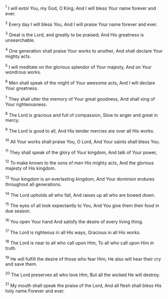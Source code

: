 <sup>1</sup> 
I will extol You, my God, O King; And I will bless Your name forever and ever. 

<sup>2</sup> 
Every day I will bless You, And I will praise Your name forever and ever. 

<sup>3</sup> 
Great is the Lord, and greatly to be praised; And His greatness is unsearchable. 

<sup>4</sup> 
One generation shall praise Your works to another, And shall declare Your mighty acts. 

<sup>5</sup> 
I will meditate on the glorious splendor of Your majesty, And on Your wondrous works. 

<sup>6</sup> 
Men shall speak of the might of Your awesome acts, And I will declare Your greatness. 

<sup>7</sup> 
They shall utter the memory of Your great goodness, And shall sing of Your righteousness. 

<sup>8</sup> 
The Lord is gracious and full of compassion, Slow to anger and great in mercy. 

<sup>9</sup> 
The Lord is good to all, And His tender mercies are over all His works. 

<sup>10</sup> 
All Your works shall praise You, O Lord, And Your saints shall bless You. 

<sup>11</sup> 
They shall speak of the glory of Your kingdom, And talk of Your power, 

<sup>12</sup> 
To make known to the sons of men His mighty acts, And the glorious majesty of His kingdom. 

<sup>13</sup> 
Your kingdom is an everlasting kingdom, And Your dominion endures throughout all generations. 

<sup>14</sup> 
The Lord upholds all who fall, And raises up all who are bowed down. 

<sup>15</sup> 
The eyes of all look expectantly to You, And You give them their food in due season. 

<sup>16</sup> 
You open Your hand And satisfy the desire of every living thing. 

<sup>17</sup> 
The Lord is righteous in all His ways, Gracious in all His works. 

<sup>18</sup> 
The Lord is near to all who call upon Him, To all who call upon Him in truth. 

<sup>19</sup> 
He will fulfill the desire of those who fear Him; He also will hear their cry and save them. 

<sup>20</sup> 
The Lord preserves all who love Him, But all the wicked He will destroy. 

<sup>21</sup> 
My mouth shall speak the praise of the Lord, And all flesh shall bless His holy name Forever and ever.